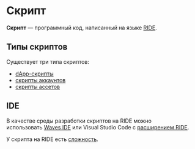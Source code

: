 # Скрипт

**Скрипт** — программный код, написанный на языке [RIDE](/ride/about-ride.md).

## Типы скриптов

Существует три типа скриптов:

* [dApp-скрипты](/ride/script/dapp-script.md)
* [скрипты аккаунтов](/ride/script/account-script.md)
* [скрипты ассетов](/ride/script/asset-script.md)

## IDE

В качестве среды разработки скриптов на RIDE можно использовать [Waves IDE](/developer-tools/waves-ide.md) или Visual Studio Code с [расширением RIDE](https://marketplace.visualstudio.com/items?itemName=wavesplatform.waves-ride).

У скрипта на RIDE есть [сложность](/ride/ride-script-complexity.md).
